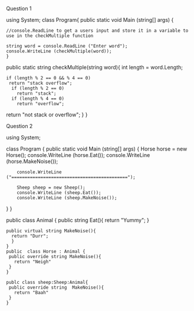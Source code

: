 Question 1

using System;
class Program{
  public static void Main (string[] args) {
  
    //console.ReadLine to get a users input and store it in a variable to use in the checkMultiple function
    
    string word = console.ReadLine ("Enter word");
    console.WriteLine (checkMultiple(word));
    }
    
  public static string checkMultiple(string word){
    int length = word.Length;
  
    if (length % 2 == 0 && % 4 == 0)
     return "stack overflow";
      if (length % 2 == 0)
        return "stack";
      if (length % 4 == 0)
        return "overflow";
        
  return "not stack or overflow";
 }
}
 
 
 
 Question 2
 
 
 using System;
 
 class Program {
    public static void Main (string[] args) {
        Horse horse = new Horse();
        console.WriteLine (horse.Eat());
        console.WriteLine (horse.MakeNoise());
        
        console.WriteLine ("============================================");
        
        Sheep sheep = new Sheep();
        console.WriteLine (sheep.Eat());
        console.WriteLine (sheep.MakeNoise());
  }
}

public class Animal {
    public string Eat(){
      return "Yummy";
    }
    
    public virtual string MakeNoise(){
      return "Durr";
      }
    }
    public  class Horse : Animal {
     public override string MakeNoise(){
       return "Neigh"
     }
    }
    
    publc class sheep:Sheep:Animal{
     public override string  MakeNoise(){
       return "Baah"
     }
    }
        
        
